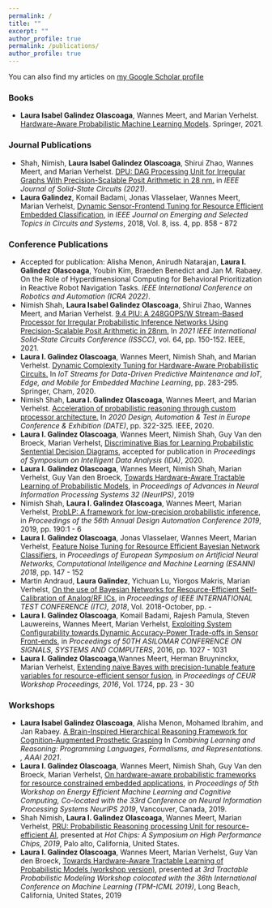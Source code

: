 ```yaml
---
permalink: /
title: ""
excerpt: ""
author_profile: true
permalink: /publications/
author_profile: true
---
```


You can also find my articles on [my Google Scholar profile](https://scholar.google.be/citations?user=GTs84OAAAAAJ&hl=en)

### Books
* __Laura Isabel Galindez Olascoaga__, Wannes Meert, and Marian Verhelst. [Hardware-Aware Probabilistic Machine Learning Models](https://link.springer.com/content/pdf/10.1007/978-3-030-74042-9.pdf). Springer, 2021.

### Journal Publications
* Shah, Nimish, __Laura Isabel Galindez Olascoaga__, Shirui Zhao, Wannes Meert, and Marian Verhelst. [DPU: DAG Processing Unit for Irregular Graphs With Precision-Scalable Posit Arithmetic in 28 nm.](https://ieeexplore.ieee.org/abstract/document/9663412?casa_token=3dbjji6K0tkAAAAA:usQuwLJ4HvCRlN8YzAjxAsce2Y_AGR3L6abQcd3aXCzrMpNWAllq2dotOvKjKUWn39Wbhcsh1YQV) in _IEEE Journal of Solid-State Circuits (2021)_.
* __Laura Galindez__, Komail Badami, Jonas Vlasselaer, Wannes Meert, Marian Verhelst, [Dynamic Sensor-Frontend Tuning for Resource Efficient Embedded Classification](https://limo.libis.be/primo-explore/fulldisplay?docid=LIRIAS1993681&context=L&vid=Lirias&search_scope=Lirias&tab=default_tab&lang=en_US), in _IEEE Journal on Emerging and Selected Topics in Circuits and Systems_, 2018, Vol. 8, iss. 4, pp. 858 - 872

### Conference Publications
* Accepted for publication: Alisha Menon, Anirudh Natarajan, __Laura I. Galindez Olascoaga__, Youbin Kim, Braeden Benedict and Jan M. Rabaey. On the Role of Hyperdimensional Computing for Behavioral Prioritization in Reactive Robot Navigation Tasks. _IEEE International Conference on Robotics and Automation (ICRA 2022)_.
* Nimish Shah, __Laura Isabel Galindez Olascoaga__, Shirui Zhao, Wannes Meert, and Marian Verhelst. [9.4 PIU: A 248GOPS/W Stream-Based Processor for Irregular Probabilistic Inference Networks Using Precision-Scalable Posit Arithmetic in 28nm.](https://ieeexplore.ieee.org/abstract/document/9366061?casa_token=SHD0tOuYCj8AAAAA:lDvRjN7y9aO7EL17quniWQYVS494zhIWmN_BMsHO7bzMFlJ-dnaIwHIAaEbh0YCXFbuH4acvZqds) In _2021 IEEE International Solid-State Circuits Conference (ISSCC)_, vol. 64, pp. 150-152. IEEE, 2021.
* __Laura I. Galindez Olascoaga__, Wannes Meert, Nimish Shah, and Marian Verhelst. [Dynamic Complexity Tuning for Hardware-Aware Probabilistic Circuits.](https://link.springer.com/chapter/10.1007/978-3-030-66770-2_21) In _IoT Streams for Data-Driven Predictive Maintenance and IoT, Edge, and Mobile for Embedded Machine Learning_, pp. 283-295. Springer, Cham, 2020.
* Nimish Shah, __Laura I. Galindez Olascoaga__, Wannes Meert, and Marian Verhelst. [Acceleration of probabilistic reasoning through custom processor architecture.](https://ieeexplore.ieee.org/abstract/document/9116326?casa_token=Nw7IKawsWyoAAAAA:V5nqstg5vIy74Uyg-EsqZjKUu-Jq1dTRS3ZhrS-LEKsXpMktQ_yJ-fS24AONgpEWcV--MK1sCdXR) In _2020 Design, Automation & Test in Europe Conference & Exhibition (DATE)_, pp. 322-325. IEEE, 2020.
* __Laura I. Galindez Olascoaga__, Wannes Meert, Nimish Shah, Guy Van den Broeck, Marian Verhelst, [Discriminative Bias for Learning Probabilistic Sentential Decision Diagrams](https://github.com/laurago894/laurago894.github.io/blob/master/files/IDA_2020_paper_100.pdf), accepted for publication in _Proceedings of Symposium on Intelligent Data Analysis (IDA)_, 2020.
* __Laura I. Galindez Olascoaga__, Wannes Meert, Nimish Shah, Marian Verhelst, Guy Van den Broeck, [Towards Hardware-Aware Tractable Learning of Probabilistic Models](https://papers.nips.cc/paper/9525-towards-hardware-aware-tractable-learning-of-probabilistic-models.pdf), in _Proceedings of Advances in Neural Information Processing Systems 32 (NeurIPS)_, 2019
* Nimish Shah, __Laura I. Galindez Olascoaga__, Wannes Meert, Marian Verhelst, [ProbLP: A framework for low-precision probabilistic inference](https://limo.libis.be/primo-explore/fulldisplay?docid=LIRIAS2820579&context=L&vid=Lirias&search_scope=Lirias&tab=default_tab&lang=en_US), in _Proceedings of the 56th Annual Design Automation Conference 2019_, 2019, pp. 190:1 - 6
* __Laura I. Galindez Olascoaga__, Jonas Vlasselaer, Wannes Meert, Marian Verhelst, [Feature Noise Tuning for Resource Efficient Bayesian Network Classifiers](https://www.elen.ucl.ac.be/Proceedings/esann/esannpdf/es2018-53.pdf), in _Proceedings of European Symposium on Artificial Neural Networks, Computational Intelligence and Machine Learning (ESANN) 2018_, pp. 147 - 152
* Martin Andraud, __Laura Galindez__, Yichuan Lu, Yiorgos Makris, Marian Verhelst, [On the use of Bayesian Networks for Resource-Efficient Self-Calibration of Analog/RF ICs](https://limo.libis.be/primo-explore/fulldisplay?docid=LIRIAS2378974&context=L&vid=Lirias&search_scope=Lirias&tab=default_tab&lang=en_US), in _Proceedings of IEEE INTERNATIONAL TEST CONFERENCE (ITC), 2018_, Vol. 2018-October, pp. -
* __Laura I. Galindez Olascoaga__, Komail Badami, Rajesh Pamula, Steven Lauwereins, Wannes Meert, Marian Verhelst, [Exploiting System Configurability towards Dynamic Accuracy-Power Trade-offs in Sensor Front-ends](https://limo.libis.be/primo-explore/fulldisplay?docid=LIRIAS1190418&context=L&vid=Lirias&search_scope=Lirias&tab=default_tab&lang=en_US), in _Proceedings of 50TH ASILOMAR CONFERENCE ON SIGNALS, SYSTEMS AND COMPUTERS_, 2016, pp. 1027 - 1031
* __Laura I. Galindez Olascoaga__,Wannes Meert, Herman Bruyninckx, Marian Verhelst, [Extending naive Bayes with precision-tunable feature variables for resource-efficient sensor fusion](http://ceur-ws.org/Vol-1724/paper4.pdf), in _Proceedings of CEUR Workshop Proceedings, 2016_, Vol. 1724, pp. 23 - 30

### Workshops
* __Laura Isabel Galindez Olascoaga__, Alisha Menon, Mohamed Ibrahim, and Jan Rabaey. [A Brain-Inspired Hierarchical Reasoning Framework for Cognition-Augmented Prosthetic Grasping](https://openreview.net/forum?id=mMxiH51gNSZ) In _Combining Learning and Reasoning: Programming Languages, Formalisms, and Representations. , AAAI 2021_.
* __Laura I. Galindez Olascoaga__, Wannes Meert, Nimish Shah, Guy Van den Broeck, Marian Verhelst, [On hardware-aware probabilistic frameworks for resource constrained embedded applications](https://www.emc2-workshop.com/assets/docs/neurips-19/emc2-neurips19-paper-38.pdf),  in _Proceedings of 5th Workshop on Energy Efficient Machine Learning and Cognitive Computing, Co-located with the 33rd Conference on Neural Information Processing Systems NeurIPS 2019_, Vancouver, Canada, 2019.
* Shah Nimish, __Laura I. Galindez Olascoaga__, Wannes Meert, Marian Verhelst, [PRU: Probabilistic Reasoning processing Unit for resource-efficient AI](https://limo.libis.be/primo-explore/fulldisplay?docid=LIRIAS2850121&context=L&vid=Lirias&search_scope=Lirias&tab=default_tab&lang=en_US), presented at _Hot Chips: A Symposium on High Performance Chips, 2019_, Palo alto, California, United States.
* __Laura I. Galindez Olascoaga__, Wannes Meert, Marian Verhelst, Guy Van den Broeck, [Towards Hardware-Aware Tractable Learning of Probabilistic Models (workshop version)](https://drive.google.com/file/d/1Sj6BGosK5d56JOXHvpob1B6P8ZivQesg/view), presented at _3rd Tractable Probabilistic Modeling Workshop colocated with the 36th International Conference on Machine Learning (TPM-ICML 2019)_, Long Beach, California, United States, 2019



